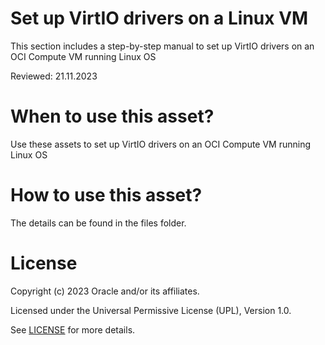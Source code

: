 # Set up VirtIO drivers on a Linux VM

This section includes a step-by-step manual to set up VirtIO drivers on an OCI Compute VM running Linux OS

Reviewed: 21.11.2023

# When to use this asset?

Use these assets to set up VirtIO drivers on an OCI Compute VM running Linux OS

# How to use this asset?

The details can be found in the files folder.

# License

Copyright (c) 2023 Oracle and/or its affiliates.

Licensed under the Universal Permissive License (UPL), Version 1.0.

See [LICENSE](https://github.com/oracle-devrel/technology-engineering/blob/main/LICENSE) for more details.
